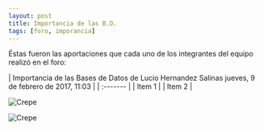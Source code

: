 ```yaml
---
layout: post
title: Importancia de las B.D.
tags: [foro, imporancia]
---
```

Éstas fueron las aportaciones que cada uno de los integrantes del equipo realizó en el foro:

| Importancia de las Bases de Datos 
de Lucio Hernandez Salinas jueves, 9 de febrero de 2017, 11:03 |
| :------- | 
| Item 1   | 
| Item 2   | 



![Crepe](https://basededatostec.github.io/img/aporte.png)

![Crepe](https://basededatostec.github.io/images/aportacion.jpg)

